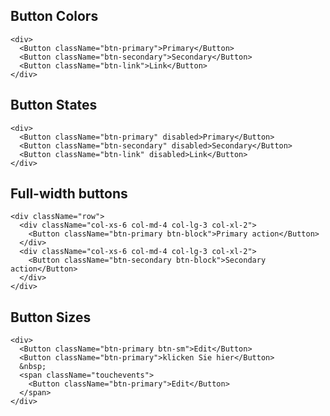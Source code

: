 Button Colors
-------------

    <div>
      <Button className="btn-primary">Primary</Button>
      <Button className="btn-secondary">Secondary</Button>
      <Button className="btn-link">Link</Button>
    </div>

Button States
-------------

    <div>
      <Button className="btn-primary" disabled>Primary</Button>
      <Button className="btn-secondary" disabled>Secondary</Button>
      <Button className="btn-link" disabled>Link</Button>
    </div>
    
Full-width buttons
------------------

    <div className="row">
      <div className="col-xs-6 col-md-4 col-lg-3 col-xl-2">
        <Button className="btn-primary btn-block">Primary action</Button>
      </div>
      <div className="col-xs-6 col-md-4 col-lg-3 col-xl-2">
        <Button className="btn-secondary btn-block">Secondary action</Button>
      </div>
    </div>

Button Sizes
------------

    <div>
      <Button className="btn-primary btn-sm">Edit</Button>
      <Button className="btn-primary">klicken Sie hier</Button>
      &nbsp;
      <span className="touchevents">
        <Button className="btn-primary">Edit</Button>
      </span>
    </div>
